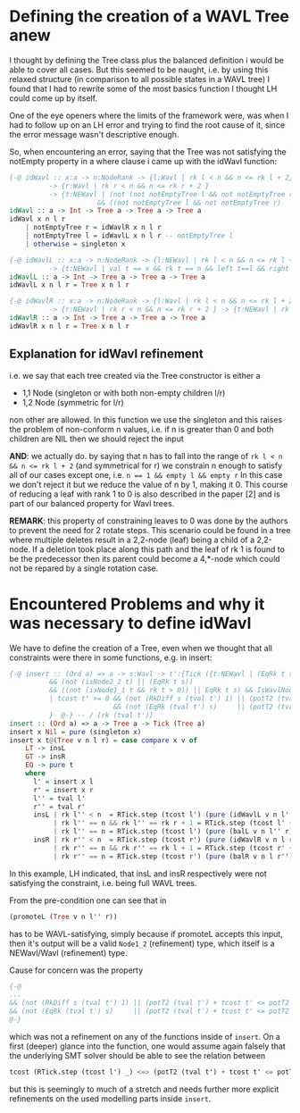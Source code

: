 # Defining the creation of a WAVL Tree anew

I thought by defining the Tree class plus the balanced definition i would be able to cover all cases. But this seemed to be naught, i.e. 
by using this relaxed structure (in comparison to all possible states in a WAVL tree) I found that 
I had to rewrite some of the most basics function I thought LH could come up by itself. 

One of the eye openers where the limits of the framework were, was when I had to follow up on an LH error and trying to find the root cause of it, since the error message wasn't descriptive enough. 

So, when encountering an error, saying that the Tree was not satisfying the notEmpty property in a where clause i came up with the idWavl function: 

```haskell
{-@ idWavl :: x:a -> n:NodeRank -> {l:Wavl | rk l < n && n <= rk l + 2} 
          -> {r:Wavl | rk r < n && n <= rk r + 2 } 
          -> {t:NEWavl | (not (not notEmptyTree l && not notEmptyTree r) || (rk t == rk l + 1 && rk t == rk r + 1 && rk t == 0)) 
                      && ((not notEmptyTree l && not notEmptyTree r)     || (rk t == n && left t==l && right t == r)) } @-}
idWavl :: a -> Int -> Tree a -> Tree a -> Tree a
idWavl x n l r
    | notEmptyTree r = idWavlR x n l r
    | notEmptyTree l = idWavlL x n l r -- notEmptyTree l
    | otherwise = singleton x

{-@ idWavlL :: x:a -> n:NodeRank -> {l:NEWavl | rk l < n && n <= rk l + 2} -> {r:Wavl | rk r < n && n <= rk r + 2 } 
          -> {t:NEWavl | val t == x && rk t == n && left t==l && right t == r } @-}
idWavlL :: a -> Int -> Tree a -> Tree a -> Tree a
idWavlL x n l r = Tree x n l r

{-@ idWavlR :: x:a -> n:NodeRank -> {l:Wavl | rk l < n && n <= rk l + 2} 
          -> {r:NEWavl | rk r < n && n <= rk r + 2 } -> {t:NEWavl | rk t == n && left t==l && right t == r } @-}
idWavlR :: a -> Int -> Tree a -> Tree a -> Tree a
idWavlR x n l r = Tree x n l r
```

## Explanation for idWavl refinement
i.e. we say that each tree created via the Tree constructor is either a
  * 1,1 Node (singleton or with both non-empty children l/r)
  * 1,2 Node (symmetric for l/r)

  non other are allowed. In this function we use the singleton and this raises the problem of non-conform n values, 
  i.e. if n is greater than 0 and both children are NIL then we should reject the input

  **AND**: we actually do. by saying that n has to fall into the range of `rk l < n && n <= rk l + 2` (and symmetrical for r) we constrain n enough
  to satisfy all of our cases except one, i.e. `n == 1 && empty l && empty r`
  In this case we don't reject it but we reduce the value of n by 1, making it 0. This course of reducing a leaf with rank 1 to 0 is also described in the paper [2] and is part of our balanced property for Wavl trees. 

  **REMARK**: this property of constraining leaves to 0 was done by the authors to prevent the need for 2 rotate steps. This scenario could be found in a tree where multiple deletes result in a 2,2-node (leaf) being a child of a 2,2-node. If a deletion took place along this path and the leaf of rk 1 is found to be the predecessor then its parent could become a 4,*-node which could not be repared by a single rotation case.  

# Encountered Problems and why it was necessary to define idWavl

We have to define the creation of a Tree, even when we thought that all constraints were there in some functions, e.g. in insert: 

```haskell
{-@ insert :: (Ord a) => a -> s:Wavl -> t':{Tick ({t:NEWavl | (EqRk t s || RkDiff t s 1) 
          && (not (isNode2_2 t) || (EqRk t s)) 
          && ((not (isNode1_1 t && rk t > 0)) || EqRk t s) && IsWavlNode t }) 
          | tcost t' >= 0 && (not (RkDiff s (tval t') 1) || (potT2 (tval t') + tcost t' <= potT2 s))
                          && (not (EqRk (tval t') s)     || (potT2 (tval t') + tcost t' <= potT2 s + 2))
          }  @-} -- / [rk (tval t')]
insert :: (Ord a) => a -> Tree a -> Tick (Tree a)
insert x Nil = pure (singleton x)
insert x t@(Tree v n l r) = case compare x v of
    LT -> insL
    GT -> insR
    EQ -> pure t
    where
      l' = insert x l
      r' = insert x r
      l'' = tval l'
      r'' = tval r'
      insL | rk l'' < n  = RTick.step (tcost l') (pure (idWavlL v n l'' r))
           | rk l'' == n && rk l'' == rk r + 1 = RTick.step (tcost l' + 1) (pure (promoteL (Tree v n l'' r))) 
           | rk l'' == n = RTick.step (tcost l') (pure (balL v n l'' r)) 
      insR | rk r'' < n  = RTick.step (tcost r') (pure (idWavlR v n l r''))
           | rk r'' == n && rk r'' == rk l + 1 = RTick.step (tcost r' + 1) (pure (promoteR (Tree v n l r''))) 
           | rk r'' == n = RTick.step (tcost r') (pure (balR v n l r''))
```
In this example, LH indicated, that insL and insR respectively were not satisfying the constraint, i.e. being full WAVL trees. 

From the pre-condition one can see that in
```haskell
(promoteL (Tree v n l'' r))
```
has to be WAVL-satisfying, simply because if promoteL accepts this input, then it's output will be a valid `Node1_2` (refinement) type, which itself is a NEWavl/Wavl (refinement) type. 

Cause for concern was the property 

```haskell
{-@ 
...
&& (not (RkDiff s (tval t') 1) || (potT2 (tval t') + tcost t' <= potT2 s))
&& (not (EqRk (tval t') s)     || (potT2 (tval t') + tcost t' <= potT2 s + 2))
@-}
```

which was not a refinement on any of the functions inside of `insert`. On a first (deeper) glance into the function, one would assume again falsely that the underlying SMT solver should be able to see the relation between 

```haskell
tcost (RTick.step (tcost l') _) <=> (potT2 (tval t') + tcost t' <= potT2 s)
```
but this is seemingly to much of a stretch and needs further more explicit refinements on the used modelling parts inside `insert`.
